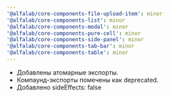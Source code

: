 ```yaml
---
'@alfalab/core-components-file-upload-item': minor
'@alfalab/core-components-list': minor
'@alfalab/core-components-modal': minor
'@alfalab/core-components-pure-cell': minor
'@alfalab/core-components-side-panel': minor
'@alfalab/core-components-tab-bar': minor
'@alfalab/core-components-table': minor
---
```


   - Добавлены атомарные экспорты.
   - Компаунд-экспорты помечены как deprecated.
   - Добавлено sideEffects: false
